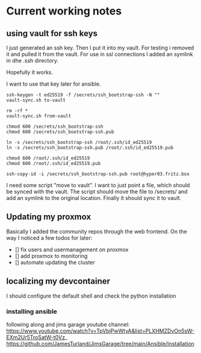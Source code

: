 # Current working notes

## using vault for ssh keys

I just generated an ssh key. Then I put it into my vault.
For testing i removed it and pulled it from the vault.
For use in ssl connections I added an symlink in dhe .ssh directory.

Hopefully it works.

I want to use that key later for ansible.

```
ssh-keygen -t ed25519 -f /secrets/ssh_bootstrap-ssh -N ""
vault-sync.sh to-vault

rm -rf *
vault-sync.sh from-vault

chmod 600 /secrets/ssh_bootstrap-ssh
chmod 600 /secrets/ssh_bootstrap-ssh.pub

ln -s /secrets/ssh_bootstrap-ssh /root/.ssh/id_ed25519
ln -s /secrets/ssh_bootstrap-ssh.pub /root/.ssh/id_ed25519.pub

chmod 600 /root/.ssh/id_ed25519
chmod 600 /root/.ssh/id_ed25519.pub

ssh-copy-id -i /secrets/ssh_bootstrap-ssh.pub root@hyper03.fritz.box
```

I need some script "move to vault". I want to just point a file, which should be synced with the vault.
The script should move the file to /secrets/ and add an symlink to the original location. Finally it should sync it to vault.

## Updating my proxmox

Basically I added the community repos through the web frontend. On the way I noticed a few todos for later:

- [] fix users and usermanagement on proxmox
- [] add proxmox to monitoring
- [] automate updating the cluster

## localizing my devcontainer

I should configure the default shell and check the python installation

### installing ansible

following along and jims garage youtube channel:
https://www.youtube.com/watch?v=TpVbjPwWtyA&list=PLXHMZDvOn5sW-EXm2Ur5TroSatW-t0Vz_
https://github.com/JamesTurland/JimsGarage/tree/main/Ansible/Installation
